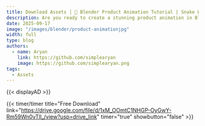 ```yaml
---
title: Download Assets | 🐍 Blender Product Animation Tutorial | Snake Wrap Effect 🌟
description: Are you ready to create a stunning product animation in Blender? In today’s tutorial by Visual Gravity, discover how to make a realistic snake wrap dramatically around a bottle—perfect for product ads or creative VFX work! Let’s break it down step by step, making the process super easy for Blender beginners. 🎥✨
date: 2025-09-17
image: "/images/blender/product-animationjpg"
width: full
type: blog
authors:
  - name: Aryan
    link: https://github.com/simplearyan
    image: https://github.com/simplearyan.png
tags:
  - Assets
---
```


{{< displayAD >}}


{{< timer/timer title="Free Download" link="https://drive.google.com/file/d/1xM_OOmtC1NHGP-OyGwY-Rm59Wn0vTll_/view?usp=drive_link" timer="true" showbutton="false"  >}}

